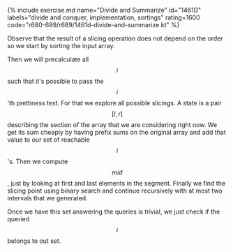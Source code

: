 {% include exercise.md name="Divide and Summarize" id="1461D" labels="divide and conquer, implementation, sortings" rating=1600 code="r680-699/r689/1461d-divide-and-summarize.kt" %}

Observe that the result of a slicing operation does not depend on the order so we start by sorting the input array.

Then we will precalculate all $$i$$ such that it's possible to pass the $$i$$'th prettiness test.  For that we explore all possible slicings.  A state is a pair $$[l, r]$$ describing the section of the array that we are considering right now.  We get its sum cheaply by having prefix sums on the original array and add that value to our set of reachable $$i$$'s.  Then we compute $$mid$$, just by looking at first and last elements in the segment.  Finally we find the slicing point using binary search and continue recursively with at most two intervals that we generated.

Once we have this set answering the queries is trivial, we just check if the queried $$i$$ belongs to out set.
